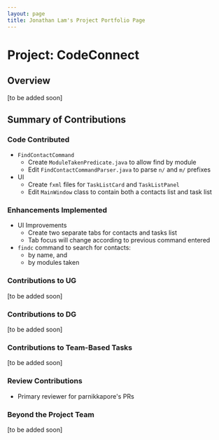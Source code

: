```yaml
---
layout: page
title: Jonathan Lam's Project Portfolio Page
---
```


# Project: CodeConnect

## Overview
[to be added soon]

## Summary of Contributions
### Code Contributed
- `FindContactCommand`
  - Create `ModuleTakenPredicate.java` to allow find by module
  - Edit `FindContactCommandParser.java` to parse `n/` and `m/` prefixes
- UI
  - Create `fxml` files for `TaskListCard` and `TaskListPanel`
  - Edit `MainWindow` class to contain both a contacts list and task list
### Enhancements Implemented
- UI Improvements
  - Create two separate tabs for contacts and tasks list
  - Tab focus will change according to previous command entered
- `findc` command to search for contacts:
  - by name, and
  - by modules taken
### Contributions to UG
[to be added soon]
### Contributions to DG
[to be added soon]
### Contributions to Team-Based Tasks
[to be added soon]
### Review Contributions
- Primary reviewer for parnikkapore's PRs
### Beyond the Project Team
[to be added soon]
